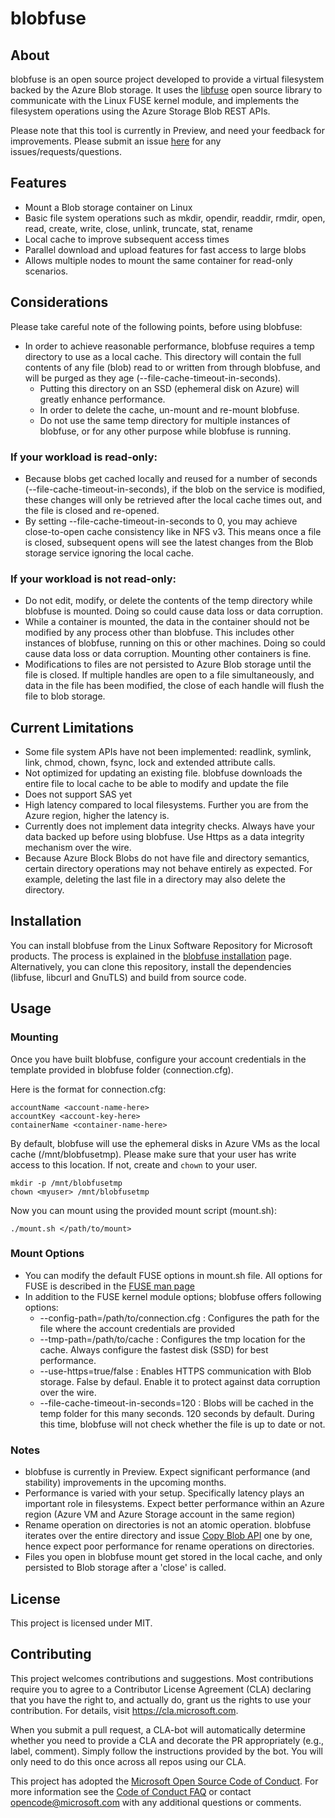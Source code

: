 # blobfuse
## About

blobfuse is an open source project developed to provide a virtual filesystem backed by the Azure Blob storage. It uses the [libfuse](https://github.com/libfuse/libfuse) open source library to communicate with the Linux FUSE kernel module, and implements the filesystem operations using the Azure Storage Blob REST APIs.

Please note that this tool is currently in Preview, and need your feedback for improvements. Please submit an issue [here](https://github.com/azure/azure-storage-fuse/issues) for any issues/requests/questions.

## Features
- Mount a Blob storage container on Linux
- Basic file system operations such as mkdir, opendir, readdir, rmdir, open, read, create, write, close, unlink, truncate, stat, rename
- Local cache to improve subsequent access times
- Parallel download and upload features for fast access to large blobs
- Allows multiple nodes to mount the same container for read-only scenarios.

## Considerations
Please take careful note of the following points, before using blobfuse:
- In order to achieve reasonable performance, blobfuse requires a temp directory to use as a local cache. This directory will contain the full contents of any file (blob) read to or written from through blobfuse, and will be purged as they age (--file-cache-timeout-in-seconds).
  - Putting this directory on an SSD (ephemeral disk on Azure) will greatly enhance performance.
  - In order to delete the cache, un-mount and re-mount blobfuse.
  - Do not use the same temp directory for multiple instances of blobfuse, or for any other purpose while blobfuse is running.
  
### If your workload is read-only:
- Because blobs get cached locally and reused for a number of seconds (--file-cache-timeout-in-seconds), if the blob on the service is modified, these changes will only be retrieved after the local cache times out, and the file is closed and re-opened. 
- By setting --file-cache-timeout-in-seconds to 0, you may achieve close-to-open cache consistency like in NFS v3. This means once a file is closed, subsequent opens will see the latest changes from the Blob storage service ignoring the local cache.

### If your workload is not read-only:
- Do not edit, modify, or delete the contents of the temp directory while blobfuse is mounted. Doing so could cause data loss or data corruption.
- While a container is mounted, the data in the container should not be modified by any process other than blobfuse.  This includes other instances of blobfuse, running on this or other machines.  Doing so could cause data loss or data corruption.  Mounting other containers is fine.
- Modifications to files are not persisted to Azure Blob storage until the file is closed. If multiple handles are open to a file simultaneously, and data in the file has been modified, the close of each handle will flush the file to blob storage. 

## Current Limitations
- Some file system APIs have not been implemented: readlink, symlink, link, chmod, chown, fsync, lock and extended attribute calls.
- Not optimized for updating an existing file. blobfuse downloads the entire file to local cache to be able to modify and update the file
- Does not support SAS yet
- High latency compared to local filesystems. Further you are from the Azure region, higher the latency is.
- Currently does not implement data integrity checks. Always have your data backed up before using blobfuse. Use Https as a data integrity mechanism over the wire.
- Because Azure Block Blobs do not have file and directory semantics, certain directory operations may not behave entirely as expected. For example, deleting the last file in a directory may also delete the directory.

## Installation

You can install blobfuse from the Linux Software Repository for Microsoft products. The process is explained in the [blobfuse installation](https://github.com/Azure/azure-storage-fuse/wiki/Installation) page. Alternatively, you can clone this repository, install the dependencies (libfuse, libcurl and GnuTLS) and build from source code.

## Usage

### Mounting
Once you have built blobfuse, configure your account credentials in the template provided in blobfuse folder (connection.cfg).

Here is the format for connection.cfg:
```
accountName <account-name-here> 
accountKey <account-key-here> 
containerName <container-name-here>
```

By default, blobfuse will use the ephemeral disks in Azure VMs as the local cache (/mnt/blobfusetmp). Please make sure that your user has write access to this location. If not, create and `chown` to your user.

```
mkdir -p /mnt/blobfusetmp
chown <myuser> /mnt/blobfusetmp
```

Now you can mount using the provided mount script (mount.sh):
```
./mount.sh </path/to/mount>
```

### Mount Options
- You can modify the default FUSE options in mount.sh file. All options for FUSE is described in the [FUSE man page](http://manpages.ubuntu.com/manpages/xenial/man8/mount.fuse.8.html)
- In addition to the FUSE kernel module options; blobfuse offers following options:
	* --config-path=/path/to/connection.cfg : Configures the path for the file where the account credentials are provided
	* --tmp-path=/path/to/cache : Configures the tmp location for the cache. Always configure the fastest disk (SSD) for best performance. 
	* --use-https=true/false : Enables HTTPS communication with Blob storage. False by defaul. Enable it to protect against data corruption over the wire.
	* --file-cache-timeout-in-seconds=120 : Blobs will be cached in the temp folder for this many seconds. 120 seconds by default. During this time, blobfuse will not check whether the file is up to date or not.
	

### Notes
- blobfuse is currently in Preview. Expect significant performance (and stability) improvements in the upcoming months.
- Performance is varied with your setup. Specifically latency plays an important role in filesystems. Expect better performance within an Azure region (Azure VM and Azure Storage account in the same region)
- Rename operation on directories is not an atomic operation. blobfuse iterates over the entire directory and issue [Copy Blob API](https://docs.microsoft.com/en-us/rest/api/storageservices/copy-blob) one by one, hence expect poor performance for rename operations on directories.
- Files you open in blobfuse mount get stored in the local cache, and only persisted to Blob storage after a 'close' is called. 

## License
This project is licensed under MIT.
 
## Contributing

This project welcomes contributions and suggestions.  Most contributions require you to agree to a
Contributor License Agreement (CLA) declaring that you have the right to, and actually do, grant us
the rights to use your contribution. For details, visit https://cla.microsoft.com.

When you submit a pull request, a CLA-bot will automatically determine whether you need to provide
a CLA and decorate the PR appropriately (e.g., label, comment). Simply follow the instructions
provided by the bot. You will only need to do this once across all repos using our CLA.

This project has adopted the [Microsoft Open Source Code of Conduct](https://opensource.microsoft.com/codeofconduct/).
For more information see the [Code of Conduct FAQ](https://opensource.microsoft.com/codeofconduct/faq/) or
contact [opencode@microsoft.com](mailto:opencode@microsoft.com) with any additional questions or comments.

